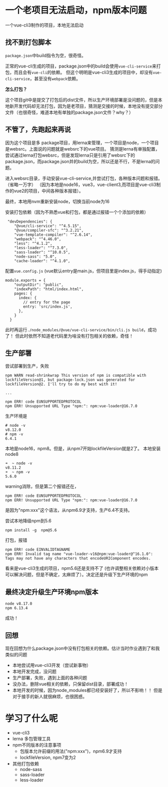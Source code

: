 # 一个老项目无法启动，npm版本问题
一个vue-cli3制作的项目，本地无法启动
## 找不到打包脚本
`package.json`中build指令为空，很奇怪。

正常的vue-cli生成的项目，package.json中的build会使用`vue-cli-service`来打包，而且会有`vue-cli`的依赖。
但这个明明是vue-cli3生成的项目中，却没有`vue-cli-service`，甚至没有`webpack`依赖。

__怎么打包？__


这个项目git中是提交了打包后的dist文件，所以生产环境部署是没问题的，但是本地新开发代码却无法打包，因为是老项目，猜测是交接的时候，本地没有提交部分文件（也很奇怪，难道本地有单独的package.json文件？why？）

## 不管了，先跑起来再说
因为这个项目是多 package项目，用lerna来管理，一个项目是node，一个项目是websrc。上面说的问题就是websrc下的vue项目。
猜测是lerna有单独配置，尝试通过lerna打包websrc，但是发现lerna只是引用了websrc下的package.json，而package.json并的build为空，所以还是不行，不是lerna的问题。

进入websrc目录，手动安装vue-cli-service,并尝试打包，各种版本问题和报错。
（省略一万字）
（因为本地是node16，vue3，vue-client3,而项目是vue-cli3制作的vue2的项目，中间各种版本报错）。

最终，本地用nvm重新安装node，切换当前node为16

安装打包依赖（因为不熟悉vue和打包，都是通过报错一个个添加的依赖）
```
 "devDependencies": {
    "@vue/cli-service": "^4.5.15",
    "@vue/compiler-sfc": "^3.2.21",
    "vue-template-compiler": "^2.6.14",
    "webpack": "^4.46.0",
    "less": "^4.1.2",
    "less-loader": "^7.3.0",
    "sass-loader": "^10.0.5",
    "node-sass": "5.0",
    "cache-loader": "^4.1.0",
```

配置`vue.config.js`
(vue默认entry是main.js，但项目里是index.js，得手动指定)

```
module.exports = {
    "outputDir": "public",
    "indexPath": "html/index.html",
    pages: {
      index: {
        // entry for the page
        entry: 'src/index.js',
      },
    }
  }
```

此时再运行`./node_modules/@vue/vue-cli-service/bin/cli.js build`，成功了！
但此时依然不知道老代码里为啥没有打包相关的依赖，奇怪！

## 生产部署
尝试部署到生产，失败
```
npm WARN read-shrinkwrap This version of npm is compatible with lockfileVersion@1, but package-lock.json was generated for lockfileVersion@2. I'll try to do my best with it!

...

npm ERR! code EUNSUPPORTEDPROTOCOL
npm ERR! Unsupported URL Type "npm:": npm:vue-loader@16.7.0
```

生产环境是
```
# node -v
v8.12.0
# npm -v
6.4.1
```

本地是node16，npm8。但是，从npm7开始lockfileVersion就是2了。
本地安装node8
```
➜  ~ node -v
v8.11.2
➜  ~ npm -v
5.6.0
```

warning消除，但是第二个报错还在，
```
npm ERR! code EUNSUPPORTEDPROTOCOL
npm ERR! Unsupported URL Type "npm:": npm:vue-loader@16.7.0
```
是因为"npm:xxx"这个语法，从npm6.9才支持，生产6.4不支持。

尝试本地降级npm到5.6
```
npm install -g  npm@5.6
```

打包，报错
```
npm ERR! code EINVALIDTAGNAME
npm ERR! Invalid tag name "vue-loader-v16@npm:vue-loader@^16.1.0": Tags may not have any characters that encodeURIComponent encodes.
```

看来是vue-cli3生成的项目，npm5.6还是支持不了
(也许调整相关依赖对小版本可以解决问题，但是不确定，太麻烦了）。决定还是升级下生产环境的npm


## 最终决定升级生产环境npm版本
```
node v8.17.0
npm 6.13.4
```

成功！

## 回想
现在回想为什么package.json中没有打包相关的依赖。估计当时作业遇到了和我类似的问题
- 本地尝试用vue-cli3开发（尝试新事物）
- 本地开发完成，没问题
- 生产部署，失败，遇到上面的各种问题
- 没办法，删除vue相关的依赖，只保留dist目录，部署成功！
- 本地开发的时候，因为node_modules都已经安装好了，所以不影响！！
但是对于接手的新人就很麻烦，也很困惑。

# 学习了什么呢
- vue-cli3
- lerna 多包管理工具
- npm不同版本的注意事项
	- 包版本允许前缀的用法("npm:xxx")，npm6.9才支持
	- lockfileVersion, npm7变为2
- 其他打包依赖
	- node-sass
	- sass-loader
	- less-loader
